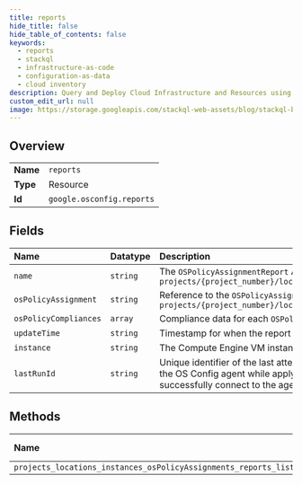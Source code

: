 ```yaml
---
title: reports
hide_title: false
hide_table_of_contents: false
keywords:
  - reports
  - stackql
  - infrastructure-as-code
  - configuration-as-data
  - cloud inventory
description: Query and Deploy Cloud Infrastructure and Resources using SQL
custom_edit_url: null
image: https://storage.googleapis.com/stackql-web-assets/blog/stackql-blog-post-featured-image.png
---
```

  
    

## Overview
<table><tbody>
<tr><td><b>Name</b></td><td><code>reports</code></td></tr>
<tr><td><b>Type</b></td><td>Resource</td></tr>
<tr><td><b>Id</b></td><td><code>google.osconfig.reports</code></td></tr>
</tbody></table>

## Fields
| Name | Datatype | Description |
|:-----|:---------|:------------|
| `name` | `string` | The `OSPolicyAssignmentReport` API resource name. Format: `projects/{project_number}/locations/{location}/instances/{instance_id}/osPolicyAssignments/{os_policy_assignment_id}/report` |
| `osPolicyAssignment` | `string` | Reference to the `OSPolicyAssignment` API resource that the `OSPolicy` belongs to. Format: `projects/{project_number}/locations/{location}/osPolicyAssignments/{os_policy_assignment_id@revision_id}` |
| `osPolicyCompliances` | `array` | Compliance data for each `OSPolicy` that is applied to the VM. |
| `updateTime` | `string` | Timestamp for when the report was last generated. |
| `instance` | `string` | The Compute Engine VM instance name. |
| `lastRunId` | `string` | Unique identifier of the last attempted run to apply the OS policies associated with this assignment on the VM. This ID is logged by the OS Config agent while applying the OS policies associated with this assignment on the VM. NOTE: If the service is unable to successfully connect to the agent for this run, then this id will not be available in the agent logs. |
## Methods
| Name | Accessible by | Required Params |
|:-----|:--------------|:----------------|
| `projects_locations_instances_osPolicyAssignments_reports_list` | `SELECT` | `parent` |
